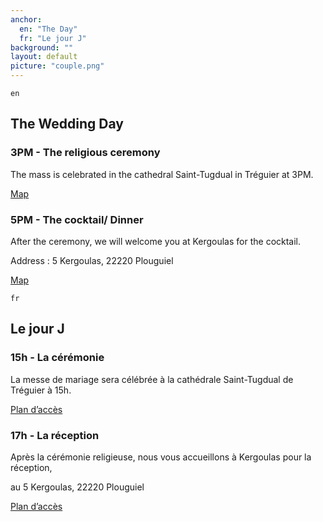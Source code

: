 ```yaml
---
anchor:
  en: "The Day"
  fr: "Le jour J"
background: ""
layout: default
picture: "couple.png"
---
```

`en`

## The Wedding Day

### 3PM - The religious ceremony

The mass is celebrated in the cathedral Saint-Tugdual in Tréguier at 3PM.

[Map](https://www.google.com/maps/place/La+Cath%C3%A9drale+Saint-Tugdual/@48.7859205,-3.2318069,16z/data=!4m2!3m1!1s0x481223af0561ff53:0xc77a75f9fa4c251)

### 5PM - The cocktail/ Dinner

 After the ceremony, we will welcome you at Kergoulas for the cocktail.

 Address : 5 Kergoulas, 22220 Plouguiel

[Map](https://www.google.fr/maps/dir/Tr%C3%A9guier,+France/Kergoulas/@48.7958284,-3.2607796,14z/data=!3m1!4b1!4m13!4m12!1m5!1m1!1s0x481223aeb066bae5:0xf329f250f04a34b3!2m2!1d-3.2307769!2d48.7875439!1m5!1m1!1s0x4812236fda288201:0xd69757f572daff23!2m2!1d-3.255858!2d48.8042609)



`fr`

## Le jour J

### 15h - La cérémonie

La messe de mariage sera célébrée à la cathédrale Saint-Tugdual de Tréguier à 15h.

[Plan d’accès](https://www.google.com/maps/place/La+Cath%C3%A9drale+Saint-Tugdual/@48.7859205,-3.2318069,16z/data=!4m2!3m1!1s0x481223af0561ff53:0xc77a75f9fa4c251)


### 17h - La réception

Après la cérémonie religieuse, nous vous accueillons à Kergoulas pour la réception,

au 5 Kergoulas, 22220 Plouguiel

[Plan d’accès](https://www.google.fr/maps/dir/Tr%C3%A9guier,+France/Kergoulas/@48.7958284,-3.2607796,14z/data=!3m1!4b1!4m13!4m12!1m5!1m1!1s0x481223aeb066bae5:0xf329f250f04a34b3!2m2!1d-3.2307769!2d48.7875439!1m5!1m1!1s0x4812236fda288201:0xd69757f572daff23!2m2!1d-3.255858!2d48.8042609)
